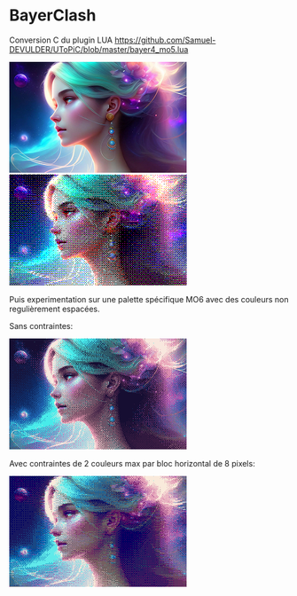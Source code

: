 # BayerClash
Conversion C du plugin LUA https://github.com/Samuel-DEVULDER/UToPiC/blob/master/bayer4_mo5.lua

<img src="result/original.png" width=320>&nbsp;<img src="result/output_mo5.png" width=320>

Puis experimentation sur une palette spécifique MO6 avec des couleurs non regulièrement espacées.

Sans contraintes:

<img src="result/output_tetra.png" width=320>

Avec contraintes de 2 couleurs max par bloc horizontal de 8 pixels:

<img src="result/output_mo6.png" width=320>
